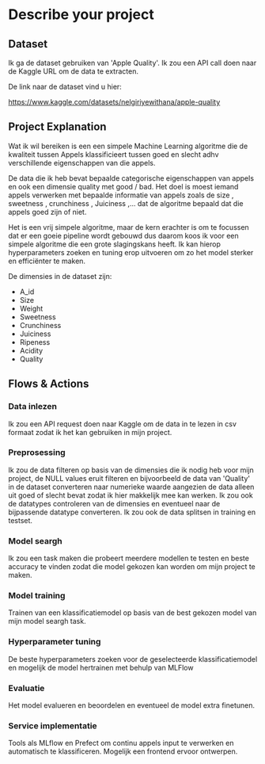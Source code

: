 # Describe your project

## Dataset

Ik ga de dataset gebruiken van 'Apple Quality'. Ik zou een API call doen naar de Kaggle URL om de data te extracten.

De link naar de dataset vind u hier:

https://www.kaggle.com/datasets/nelgiriyewithana/apple-quality

## Project Explanation

Wat ik wil bereiken is een een simpele Machine Learning algoritme die de kwaliteit tussen Appels klassificieert tussen goed en slecht adhv verschillende eigenschappen van die appels.

De data die ik heb bevat bepaalde categorische eigenschappen van appels en ook een dimensie quality met good / bad. Het doel is moest iemand appels verwerken met bepaalde informatie van appels zoals de size , sweetness , crunchiness , Juiciness ,... dat de algoritme bepaald dat die appels goed zijn of niet. 

Het is een vrij simpele algoritme, maar de kern erachter is om te focussen dat er een goeie pipeline wordt gebouwd dus daarom koos ik voor een simpele algoritme die een grote slagingskans heeft. Ik kan hierop hyperparameters zoeken en tuning erop uitvoeren om zo het model sterker en efficiënter te maken.

De dimensies in de dataset zijn:
* A_id
* Size
* Weight
* Sweetness
* Crunchiness
* Juiciness
* Ripeness
* Acidity
* Quality

## Flows & Actions 

### Data inlezen 

Ik zou een API request doen naar Kaggle om de data in te lezen in csv formaat zodat ik het kan gebruiken in mijn project.

### Preprosessing 
Ik zou de data filteren op basis van de dimensies die ik nodig heb voor mijn project, de NULL values eruit filteren en bijvoorbeeld de data van 'Quality' in de dataset converteren naar numerieke waarde aangezien de data alleen uit goed of slecht bevat zodat ik hier makkelijk mee kan werken. Ik zou ook de datatypes controleren van de dimensies en eventueel naar de bijpassende datatype converteren. Ik zou ook de data splitsen in training en testset. 

### Model seargh
Ik zou een task maken die probeert meerdere modellen te testen en beste accuracy te vinden zodat die model gekozen kan worden om mijn project te maken.

### Model training
Trainen van een klassificatiemodel op basis van de best gekozen model van mijn model seargh task.

### Hyperparameter tuning
De beste hyperparameters zoeken voor de geselecteerde klassificatiemodel en mogelijk de model hertrainen met behulp van MLFlow

### Evaluatie
Het model evalueren en beoordelen en eventueel de model extra finetunen.

### Service implementatie
Tools als MLflow en Prefect om continu appels input te verwerken en automatisch te klassificeren. Mogelijk een frontend ervoor ontwerpen.  



